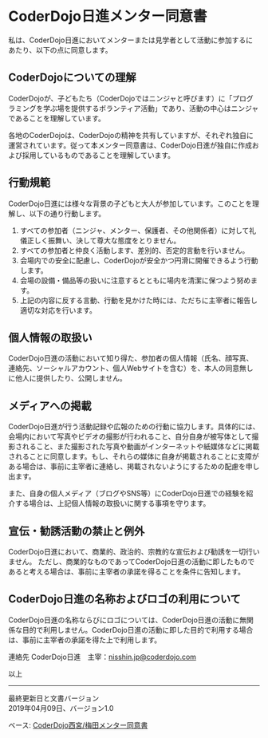 # CoderDojo日進メンター同意書

私は、CoderDojo日進においてメンターまたは見学者として活動に参加するにあたり、以下の点に同意します。

## CoderDojoについての理解
CoderDojoが、子どもたち（CoderDojoではニンジャと呼びます）に「プログラミングを学ぶ場を提供するボランティア活動」であり、活動の中心はニンジャであることを理解しています。

各地のCoderDojoは、CoderDojoの精神を共有していますが、それぞれ独自に運営されています。従って本メンター同意書は、CoderDojo日進が独自に作成および採用しているものであることを理解しています。


## 行動規範
CoderDojo日進には様々な背景の子どもと大人が参加しています。このことを理解し、以下の通り行動します。

1. すべての参加者（ニンジャ、メンター、保護者、その他関係者）に対して礼儀正しく振舞い、決して尊大な態度をとりません。
1. すべての参加者と仲良く活動します、差別的、否定的言動を行いません。
1. 会場内での安全に配慮し、CoderDojoが安全かつ円滑に開催できるよう行動します。
1. 会場の設備・備品等の扱いに注意するとともに場内を清潔に保つよう努めます。
1. 上記の内容に反する言動、行動を見かけた時には、ただちに主宰者に報告し適切な対応を行います。


## 個人情報の取扱い

CoderDojo日進の活動において知り得た、参加者の個人情報（氏名、顔写真、連絡先、ソーシャルアカウント、個人Webサイトを含む）を、本人の同意無しに他人に提供したり、公開しません。


## メディアへの掲載

CoderDojo日進が行う活動記録や広報のための行動に協力します。具体的には、会場内において写真やビデオの撮影が行われること、自分自身が被写体として撮影されること、また撮影された写真や動画がインターネットや紙媒体などに掲載されることに同意します。もし、それらの媒体に自身が掲載されることに支障がある場合は、事前に主宰者に連絡し、掲載されないようにするための配慮を申し出ます。

また、自身の個人メディア（ブログやSNS等）にCoderDojo日進での経験を紹介する場合は、上記個人情報の取扱いに関する事項を守ります。

## 宣伝・勧誘活動の禁止と例外

CoderDojo日進において、商業的、政治的、宗教的な宣伝および勧誘を一切行いません。
ただし、商業的なものであってCoderDojo日進の活動に即したものであると考える場合は、事前に主宰者の承諾を得ることを条件に告知します。

## CoderDojo日進の名称およびロゴの利用について

CoderDojo日進の名称ならびにロゴについては、CoderDojo日進の活動に無関係な目的で利用しません。CoderDojo日進の活動に即した目的で利用する場合は、事前に主宰者の承諾を得た上で利用します。


連絡先
CoderDojo日進　主宰：nisshin.jp@coderdojo.com

以上

***
最終更新日と文書バージョン  
2019年04月09日、バージョン1.0

ベース: [CoderDojo西宮/梅田メンター同意書](https://github.com/coderdojo-nishinomiya-umeda/document/blob/master/MentorAgreement.md)